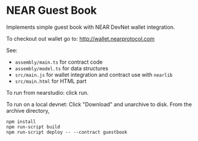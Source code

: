 # NEAR Guest Book

Implements simple guest book with NEAR DevNet wallet integration.

To checkout out wallet go to: http://wallet.nearprotocol.com

See: 
- `assembly/main.ts` for contract code
- `assembly/model.ts` for data structures
- `src/main.js` for wallet integration and contract use with `nearlib`
- `src/main.html` for HTML part


To run from nearstudio: click run. 

To run on a local devnet:
Click "Download" and unarchive to disk. From the archive directory,
```
npm install
npm run-script build
npm run-script deploy -- --contract guestbook
```
